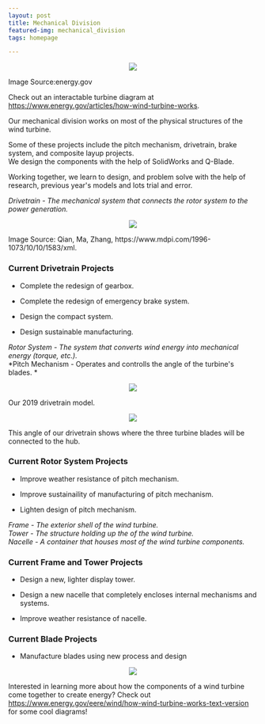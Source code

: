 ```yaml
---
layout: post
title: Mechanical Division
featured-img: mechanical_division
tags: homepage

---
```

<p align="center">
  <img src="{{ site.url }}{{ site.baseurl }}/assets/img/posts/wind_turbine_diagram.png">
</p>
Image Source:energy.gov

Check out an interactable turbine diagram at https://www.energy.gov/articles/how-wind-turbine-works.


Our mechanical division works on most of the physical structures of the wind turbine. 

Some of these projects include the pitch mechanism, drivetrain, brake system, and composite layup projects.  
We design the components with the help of SolidWorks and Q-Blade.

Working together, we learn to design, and problem solve with the help of research, previous year's models and lots trial and error.





*Drivetrain - The mechanical system that connects the rotor system to the power generation.*  

<p align="center">
  <img src="{{ site.url }}{{ site.baseurl }}/assets/img/posts/drivetrain_diagram.png">
</p>
Image Source: Qian, Ma, Zhang, https://www.mdpi.com/1996-1073/10/10/1583/xml.


### Current Drivetrain Projects

* Complete the redesign of gearbox.

* Complete the redesign of emergency brake system.

* Design the compact system.

* Design sustainable manufacturing.

*Rotor System - The system that converts wind energy into mechanical energy (torque, etc.).*  
*Pitch Mechanism - Operates and controlls the angle of the turbine's blades. *  

<p align="center">
  <img src="{{ site.url }}{{ site.baseurl }}/assets/img/posts/drivetrain.jpg">
</p>
Our 2019 drivetrain model.

<p align="center">
  <img src="{{ site.url }}{{ site.baseurl }}/assets/img/posts/drivetrain_back.jpg">
</p>
This angle of our drivetrain shows where the three turbine blades will be connected to the hub.

### Current Rotor System Projects

* Improve weather resistance of pitch mechanism.

* Improve sustainaility of manufacturing of pitch mechanism.

* Lighten design of pitch mechanism.

*Frame - The exterior shell of the wind turbine.*  
*Tower - The structure holding up the of the wind turbine.*  
*Nacelle - A container that houses most of the wind turbine components.*  

### Current Frame and Tower Projects

* Design a new, lighter display tower.

* Design a new nacelle that completely encloses internal mechanisms and systems.

* Improve weather resistance of nacelle.

### Current Blade Projects

* Manufacture blades using new process and design

<p align="center">
  <img src="{{ site.url }}{{ site.baseurl }}/assets/img/posts/blade_mold_prep_smaller.jpg">
</p>


Interested in learning more about how the components of a wind turbine come together to create energy? 
Check out https://www.energy.gov/eere/wind/how-wind-turbine-works-text-version for some cool diagrams!
